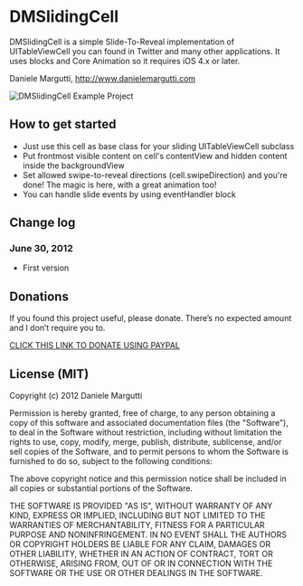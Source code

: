 # DMSlidingCell

DMSlidingCell is a simple Slide-To-Reveal implementation of UITableViewCell you can found in Twitter and many other applications.
It uses blocks and Core Animation so it requires iOS 4.x or later.

Daniele Margutti, <http://www.danielemargutti.com>

![DMSlidingCell Example Project](http://danielemargutti.com/wp-content/uploads/2012/06/prova.png)


## How to get started

* Just use this cell as base class for your sliding UITableViewCell subclass
* Put frontmost visible content on cell's contentView and hidden content inside the backgroundView
* Set allowed swipe-to-reveal directions (cell.swipeDirection) and you're done! The magic is here, with a great animation too!
* You can handle slide events by using eventHandler block

## Change log

### June 30, 2012

* First version

## Donations

If you found this project useful, please donate.
There’s no expected amount and I don’t require you to.

<a href='https://www.paypal.com/cgi-bin/webscr?cmd=_s-xclick&hosted_button_id=GS3DBQ69ZBKWJ'>CLICK THIS LINK TO DONATE USING PAYPAL</a>

## License (MIT)

Copyright (c) 2012 Daniele Margutti

Permission is hereby granted, free of charge, to any person
obtaining a copy of this software and associated documentation
files (the "Software"), to deal in the Software without
restriction, including without limitation the rights to use,
copy, modify, merge, publish, distribute, sublicense, and/or sell
copies of the Software, and to permit persons to whom the
Software is furnished to do so, subject to the following
conditions:

The above copyright notice and this permission notice shall be
included in all copies or substantial portions of the Software.

THE SOFTWARE IS PROVIDED "AS IS", WITHOUT WARRANTY OF ANY KIND,
EXPRESS OR IMPLIED, INCLUDING BUT NOT LIMITED TO THE WARRANTIES
OF MERCHANTABILITY, FITNESS FOR A PARTICULAR PURPOSE AND
NONINFRINGEMENT. IN NO EVENT SHALL THE AUTHORS OR COPYRIGHT
HOLDERS BE LIABLE FOR ANY CLAIM, DAMAGES OR OTHER LIABILITY,
WHETHER IN AN ACTION OF CONTRACT, TORT OR OTHERWISE, ARISING
FROM, OUT OF OR IN CONNECTION WITH THE SOFTWARE OR THE USE OR
OTHER DEALINGS IN THE SOFTWARE.